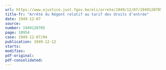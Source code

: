 ```yaml
---
url: https://www.ejustice.just.fgov.be/eli/arrete/1949/12/07/1949120705/justel
title-fr: "Arrêté du Régent relatif au tarif des droits d'entrée"
date: 1949-12-07
source:
number: 1949120705
page: 10954
case: 1949-12-07/04
publication: 1949-12-12
starts:
modifies:
pdf-original:
pdf-consolidated:
---
```


